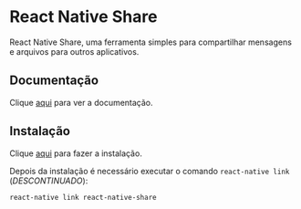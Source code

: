 # React Native Share

React Native Share, uma ferramenta simples para compartilhar mensagens e arquivos para outros aplicativos.

## Documentação

Clique [aqui](https://github.com/react-native-community/react-native-share) para ver a documentação.

## Instalação

Clique [aqui](https://www.npmjs.com/package/react-native-share) para fazer a instalação.

Depois da instalação é necessário executar o comando `react-native link` (_DESCONTINUADO_):

```
react-native link react-native-share
```